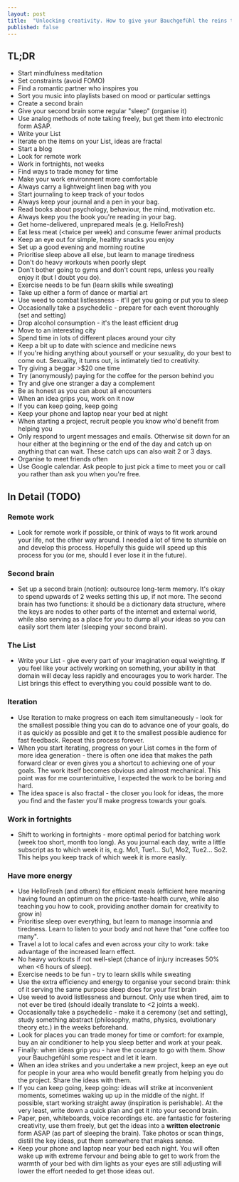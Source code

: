 ```yaml
---
layout: post
title:  "Unlocking creativity. How to give your Bauchgefühl the reins to your life"
published: false
---
```

## TL;DR
* Start mindfulness meditation
* Set constraints (avoid FOMO)
* Find a romantic partner who inspires you
* Sort you music into playlists based on mood or particular settings
* Create a second brain
* Give your second brain some regular "sleep" (organise it)
* Use analog methods of note taking freely, but get them into electronic form ASAP.
* Write your List
* Iterate on the items on your List, ideas are fractal
* Start a blog
* Look for remote work
* Work in fortnights, not weeks
* Find ways to trade money for time
* Make your work environment more comfortable
* Always carry a lightweight linen bag with you
* Start journaling to keep track of your todos
* Always keep your journal and a pen in your bag.
* Read books about psychology, behaviour, the mind, motivation etc.
* Always keep you the book you're reading in your bag.
* Get home-delivered, unprepared meals (e.g. HelloFresh)
* Eat less meat (<twice per week) and consume fewer animal products
* Keep an eye out for simple, healthy snacks you enjoy
* Set up a good evening and morning routine
* Prioritise sleep above all else, but learn to manage tiredness
* Don't do heavy workouts when poorly slept
* Don't bother going to gyms and don't count reps, unless you really enjoy it (but I doubt you do).
* Exercise needs to be fun (learn skills while sweating)
* Take up either a form of dance or martial art
* Use weed to combat listlessness - it'll get you going or put you to sleep
* Occasionally take a psychedelic - prepare for each event thoroughly (set and setting)
* Drop alcohol consumption - it's the least efficient drug
* Move to an interesting city
* Spend time in lots of different places around your city
* Keep a bit up to date with science and medicine news
* If you're hiding anything about yourself or your sexuality, do your best to come out. Sexuality, it turns out, is intimately tied to creativity.
* Try giving a beggar >$20 one time
* Try (anonymously) paying for the coffee for the person behind you
* Try and give one stranger a day a complement
* Be as honest as you can about all encounters
* When an idea grips you, work on it now
* If you can keep going, keep going
* Keep your phone and laptop near your bed at night
* When starting a project, recruit people you know who'd benefit from helping you
* Only respond to urgent messages and emails. Otherwise sit down for an hour either at the beginning or the end of the day and catch up on anything that can wait. These catch ups can also wait 2 or 3 days.
* Organise to meet friends often
* Use Google calendar. Ask people to just pick a time to meet you or call you rather than ask you when you're free.

## In Detail (TODO)
### Remote work
* Look for remote work if possible, or think of ways to fit work around your life, not the other way around. I needed a lot of time to stumble on and develop this process. Hopefully this guide will speed up this process for you (or me, should I ever lose it in the future).

### Second brain
* Set up a second brain (notion): outsource long-term memory. It's okay to spend upwards of 2 weeks setting this up, if not more. The second brain has two functions: it should be a dictionary data structure, where the keys are nodes to other parts of the internet and external world, while also serving as a place for you to dump all your ideas so you can easily sort them later (sleeping your second brain).

### The List
* Write your List - give every part of your imagination equal weighting. If you feel like your actively working on something, your ability in that domain will decay less rapidly and encourages you to work harder. The List brings this effect to everything you could possible want to do.

### Iteration
* Use Iteration to make progress on each item simultaneously - look for the smallest possible thing you can do to advance one of your goals, do it as quickly as possible and get it to the smallest possible audience for fast feedback. Repeat this process forever.
* When you start iterating, progress on your List comes in the form of more idea generation - there is often one idea that makes the path forward clear or even gives you a shortcut to achieving one of your goals. The work itself becomes obvious and almost mechanical. This point was for me counterintuitive, I expected the work to be boring and hard.
* The idea space is also fractal - the closer you look for ideas, the more you find and the faster you'll make progress towards your goals.

### Work in fortnights
* Shift to working in fortnights - more optimal period for batching work (week too short, month too long). As you journal each day, write a little subscript as to which week it is, e.g. Mo1, Tue1... Su1, Mo2, Tue2... So2. This helps you keep track of which week it is more easily.

### Have more energy
* Use HelloFresh (and others) for efficient meals (efficient here meaning having found an optimum on the price-taste-health curve, while also teaching you how to cook, providing another domain for creativity to grow in)
* Prioritise sleep over everything, but learn to manage insomnia and tiredness. Learn to listen to your body and not have that "one coffee too many".
* Travel a lot to local cafes and even across your city to work: take advantage of the increased learn effect.
* No heavy workouts if not well-slept (chance of injury increases 50% when <6 hours of sleep).
* Exercise needs to be fun - try to learn skills while sweating
* Use the extra efficiency and energy to organise your second brain: think of it serving the same purpose sleep does for your first brain
* Use weed to avoid listlessness and burnout. Only use when tired, aim to not ever be tired (should ideally translate to <2 joints a week).
* Occasionally take a psychedelic - make it a ceremony (set and setting), study something abstract (philosophy, maths, physics, evolutionary theory etc.) in the weeks beforehand.
* Look for places you can trade money for time or comfort: for example, buy an air conditioner to help you sleep better and work at your peak.
* Finally: when ideas grip you - have the courage to go with them. Show your Bauchgefühl some respect and let it learn.
* When an idea strikes and you undertake a new project, keep an eye out for people in your area who would benefit greatly from helping you do the project. Share the ideas with them.
* If you can keep going, keep going: ideas will strike at inconvenient moments, sometimes waking up up in the middle of the night. If possible, start working straight away (inspiration is perishable). At the very least, write down a quick plan and get it into your second brain.
* Paper, pen, whiteboards, voice recordings etc. are fantastic for fostering creativity, use them freely, but get the ideas into a **written electronic** form ASAP (as part of sleeping the brain). Take photos or scan things, distill the key ideas, put them somewhere that makes sense.
* Keep your phone and laptop near your bed each night. You will often wake up with extreme fervour and being able to get to work from the warmth of your bed with dim lights as your eyes are still adjusting will lower the effort needed to get those ideas out.
